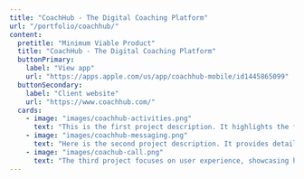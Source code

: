 ```yaml
---
title: "CoachHub - The Digital Coaching Platform"
url: "/portfolio/coachhub/"
content:
  pretitle: "Minimum Viable Product"
  title: "CoachHub - The Digital Coaching Platform"
  buttonPrimary:
    label: "View app"
    url: "https://apps.apple.com/us/app/coachhub-mobile/id1445865099"
  buttonSecondary:
    label: "Client website"
    url: "https://www.coachhub.com/"
  cards:
    - image: "images/coachhub-activities.png"
      text: "This is the first project description. It highlights the features of Project 1 and its benefits."
    - image: "images/coachhub-messaging.png"
      text: "Here is the second project description. It provides details about Project 2 and its unique approach."
    - image: "images/coachub-call.png"
      text: "The third project focuses on user experience, showcasing how it solves a specific problem."
---
```

